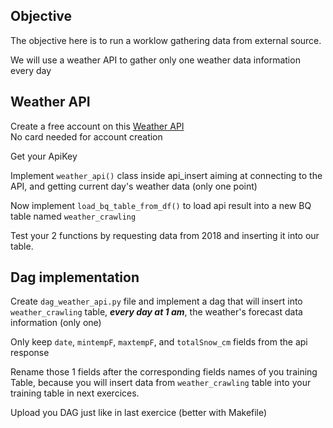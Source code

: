 ## Objective

The objective here is to run a worklow gathering data from external source.

We will use a weather API to gather only one weather data information every day


## Weather API 

Create a free account on this [Weather API](https://www.worldweatheronline.com/developer/api/docs/historical-weather-api.aspx#qparameter)  
No card needed for account creation

Get your ApiKey

Implement `weather_api()` class inside api_insert aiming at connecting to the API, and getting current day's weather data (only one point)

Now implement `load_bq_table_from_df()` to load api result into a new BQ table named `weather_crawling`

Test your 2 functions by requesting data from 2018 and inserting it into our table.  

## Dag implementation

Create `dag_weather_api.py` file and implement a dag that will insert into `weather_crawling` table, **_every day at 1 am_**,  the weather's forecast data information (only one)

Only keep `date`, `mintempF`, `maxtempF`, and `totalSnow_cm` fields from the api response  

Rename those 1 fields after the corresponding fields names of you training Table, because you will insert data from `weather_crawling` table into your training table in next exercices.

Upload you DAG just like in last exercice (better with Makefile) 


